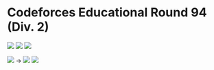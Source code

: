 # Codeforces Educational Round 94 (Div. 2)

![](https://img.shields.io/badge/Participation-5-blueviolet)
![](https://img.shields.io/badge/Rank-1766-blue)
![](https://img.shields.io/badge/Penalty-195-red)

![](https://img.shields.io/badge/Pupil-1345-lightgreen) →
![](https://img.shields.io/badge/Specialist-1766-cyan)
![](https://img.shields.io/badge/-%2B164-green)
